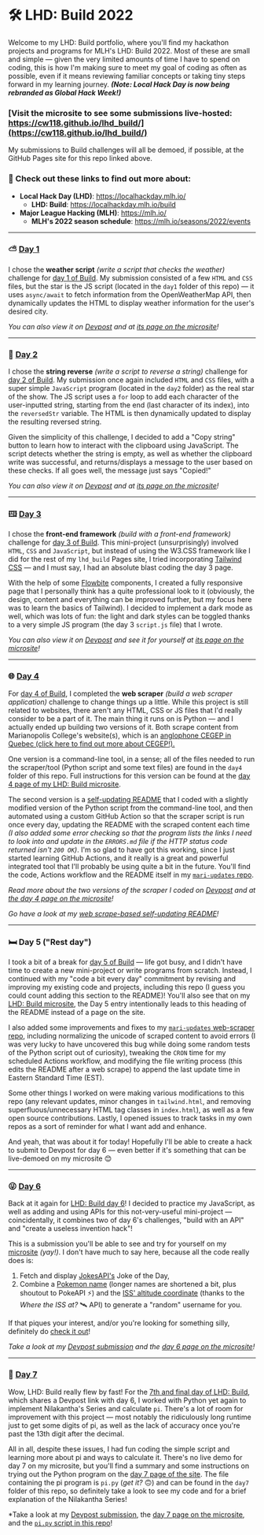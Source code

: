# 🛠️ LHD: Build 2022

Welcome to my LHD: Build portfolio, where you'll find my hackathon projects and programs for MLH's LHD: Build 2022. Most of these are small and simple — given the very limited amounts of time I have to spend on coding, this is how I'm making sure to meet my goal of coding as often as possible, even if it means reviewing familiar concepts or taking tiny steps forward in my learning journey. ***(Note: Local Hack Day is now being rebranded as Global Hack Week!)***

### [Visit the microsite to see some submissions live-hosted: https://cw118.github.io/lhd_build/](https://cw118.github.io/lhd_build/)

My submissions to Build challenges will all be demoed, if possible, at the GitHub Pages site for this repo linked above.

### 🔗 Check out these links to find out more about:

- **Local Hack Day (LHD)**: https://localhackday.mlh.io/
  - **LHD: Build**: https://localhackday.mlh.io/build
- **Major League Hacking (MLH)**: https://mlh.io/
  - **MLH's 2022 season schedule**: https://mlh.io/seasons/2022/events

---

### ⛅ [Day 1](https://cw118.github.io/lhd_build/weather.html)

I chose the **weather script** *(write a script that checks the weather)* challenge for [day 1 of Build](https://lhd-build-day-1.devpost.com/). My submission consisted of a few `HTML` and `CSS` files, but the star is the JS script (located in the `day1` folder of this repo) — it uses `async/await` to fetch information from the OpenWeatherMap API, then dynamically updates the HTML to display weather information for the user's desired city.

*You can also view it on [Devpost](https://devpost.com/software/weather-checker) and at [its page on the microsite](https://cw118.github.io/lhd_build/weather.html)!*

---

### 🔀 [Day 2](https://cw118.github.io/lhd_build/reversestr.html)

I chose the **string reverse** *(write a script to reverse a string)* challenge for [day 2 of Build](https://lhd-build-day-2.devpost.com/). My submission once again included `HTML` and `CSS` files, with a super simple `JavaScript` program (located in the `day2` folder) as the real star of the show. The JS script uses a `for` loop to add each character of the user-inputted string, starting from the end (last character of its index), into the `reversedStr` variable. The HTML is then dynamically updated to display the resulting reversed string.

Given the simplicity of this challenge, I decided to add a "Copy string" button to learn how to interact with the clipboard using JavaScript. The script detects whether the string is empty, as well as whether the clipboard write was successful, and returns/displays a message to the user based on these checks. If all goes well, the message just says "Copied!"

*You can also view it on [Devpost](https://devpost.com/software/string-reverser) and at [its page on the microsite](https://cw118.github.io/lhd_build/reversestr.html)!*

---

### 🖽 [Day 3](https://cw118.github.io/lhd_build/day3/tailwind.html)

I chose the **front-end framework** *(build with a front-end framework)* challenge for [day 3 of Build](https://lhd-build-day-3.devpost.com/). This mini-project (unsurprisingly) involved `HTML`, `CSS` and `JavaScript`, but instead of using the W3.CSS framework like I did for the rest of my `lhd_build` Pages site, I tried incorporating [Tailwind CSS](https://tailwindcss.com) — and I must say, I had an absolute blast coding the day 3 page. 

With the help of some [Flowbite](https://flowbite.com/) components, I created a fully responsive page that I personally think has a quite professional look to it (obviously, the design, content and everything can be improved further, but my focus here was to learn the basics of Tailwind). I decided to implement a dark mode as well, which was lots of fun: the light and dark styles can be toggled thanks to a very simple JS program (the day 3 `script.js` file) that I wrote.

*You can also view it on [Devpost](https://devpost.com/software/a-tailwind-site) and see it for yourself at [its page on the microsite](https://cw118.github.io/lhd_build/day3/tailwind.html)!*

---

### 🌐 [Day 4](https://cw118.github.io/lhd_build/scraper.html)

For [day 4 of Build](https://lhd-build-day-4.devpost.com/), I completed the **web scraper** *(build a web scraper application)* challenge to change things up a little. While this project is still related to websites, there aren't any HTML, CSS or JS files that I'd really consider to be a part of it. The main thing it runs on is Python — and I actually ended up building two versions of it. Both scrape content from Marianopolis College's website(s), which is an [anglophone CEGEP in Quebec (click here to find out more about CEGEP!).](https://cw118.github.io/quetudesinfo/)

One version is a command-line tool, in a sense; all of the files needed to run the scraper/tool (Python script and some text files) are found in the `day4` folder of this repo. Full instructions for this version can be found at the [day 4 page of my LHD: Build microsite](https://cw118.github.io/lhd_build/scraper.html).

The second version is a [self-updating README](https://github.com/cw118/mari-updates) that I coded with a slightly modified version of the Python script from the command-line tool, and then automated using a custom GitHub Action so that the scraper script is run once every day, updating the README with the scraped content each time *(I also added some error checking so that the program lists the links I need to look into and update in the `ERRORS.md` file if the HTTP status code returned isn't `200 OK`)*. I'm so glad to have got this working, since I just started learning GitHub Actions, and it really is a great and powerful integrated tool that I'll probably be using quite a bit in the future. You'll find the code, Actions workflow and the README itself in my [`mari-updates` repo](https://github.com/cw118/mari-updates).

*Read more about the two versions of the scraper I coded on [Devpost](https://devpost.com/software/mari-web-scraper) and at [the day 4 page on the microsite](https://cw118.github.io/lhd_build/scraper.html)!*

*Go have a look at my [web scrape-based self-updating README](https://github.com/cw118/mari-updates)!*

---

### 🛏️ Day 5 ("Rest day")

I took a bit of a break for [day 5 of Build](https://lhd-build-day-5.devpost.com/) — life got busy, and I didn't have time to create a new mini-project or write programs from scratch. Instead, I continued with my "code a bit every day" commitment by revising and improving my existing code and projects, including this repo (I guess you could count adding this section to the README)! You'll also see that on my [LHD: Build microsite](https://cw118.github.io/lhd_build), the Day 5 entry intentionally leads to this heading of the README instead of a page on the site.

I also added some improvements and fixes to my [`mari-updates` web-scraper repo](https://github.com/cw118/mari-updates), including normalizing the unicode of scraped content to avoid errors (I was very lucky to have uncovered this bug while doing some random tests of the Python script out of curiosity), tweaking the `CRON` time for my scheduled Actions workflow, and modifying the file writing process (this edits the README after a web scrape) to append the last update time in Eastern Standard Time (EST).

Some other things I worked on were making various modifications to this repo (any relevant updates, minor changes in `tailwind.html`, and removing superfluous/unnecessary HTML tag classes in `index.html`), as well as a few open source contributions. Lastly, I opened issues to track tasks in my own repos as a sort of reminder for what I want add and enhance.

And yeah, that was about it for today! Hopefully I'll be able to create a hack to submit to Devpost for day 6 — even better if it's something that can be live-demoed on my microsite 😊

---

### 😜 [Day 6](https://cw118.github.io/lhd_build/sillyapis.html)

Back at it again for [LHD: Build day 6](https://lhd-build-day-6.devpost.com/)! I decided to practice my JavaScript, as well as adding and using APIs for this not-very-useful mini-project — coincidentally, it combines two of day 6's challenges, "build with an API" and "create a useless invention hack"!

This is a submission you'll be able to see and try for yourself on my [microsite](https://cw118.github.io/lhd_build) *(yay!)*. I don't have much to say here, because all the code really does is:
1. Fetch and display [JokesAPI's](https://jokes.one/api/joke/) Joke of the Day,
2. Combine a [Pokemon name](https://pokeapi.co/) (longer names are shortened a bit, plus shoutout to PokeAPI ⚡) and the [ISS' altitude coordinate](https://wheretheiss.at/w/developer) (thanks to the *Where the ISS at?* 🛰️ API) to generate a "random" username for you. 

If that piques your interest, and/or you're looking for something silly, definitely do [check it out](https://cw118.github.io/lhd_build/sillyapis.html)!

*Take a look at my [Devpost submission](https://devpost.com/software/random-apis) and the [day 6 page on the microsite](https://cw118.github.io/lhd_build/sillyapis.html)!*

---

### 🥧 [Day 7](https://cw118.github.io/lhd_build/pi.html)

Wow, LHD: Build really flew by fast! For the [7th and final day of LHD: Build](https://lhd-build-day-6.devpost.com/), which shares a Devpost link with day 6, I worked with Python yet again to implement Nilakantha's Series and calculate `pi`. There's a lot of room for improvement with this project — most notably the ridiculously long runtime just to get some digits of pi, as well as the lack of accuracy once you're past the 13th digit after the decimal.

All in all, despite these issues, I had fun coding the simple script and learning more about pi and ways to calculate it. There's no live demo for day 7 on my microsite, but you'll find a summary and some instructions on trying out the Python program on the [day 7 page of the site](https://cw118.github.io/lhd_build/pi.html). The file containing the pi program is `pi.py` (*get it?* 🙃) and can be found in the `day7` folder of this repo, so definitely take a look to see my code and for a brief explanation of the Nilakantha Series!

*Take a look at my [Devpost submission](https://devpost.com/software/pi-with-nilakantha), the [day 7 page on the microsite](https://cw118.github.io/lhd_build/pi.html), and the [`pi.py` script in this repo](https://github.com/cw118/lhd_build/blob/main/day7/pi.py)!
